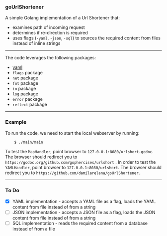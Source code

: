 ### goUrlShortener

A simple Golang implementation of a Url Shortener that:

* examines path of incoming request
* determines if re-direction is required
* uses flags (`-yaml`, `-json`, `-sql`) to sources the required content from files instead of inline strings

***

The code leverages the following packages:

*	[yaml](gopkg.in/yaml.v2)
* `flags` package
* `net` package
* `fmt` package
* `io` package
* `log` package
* `error` package
* `reflect` package


***

### Example
To run the code, we need to start the local webserver by running:
```bash
    $ ./main/main
```

To test the `MapHandler`, point browser to `127.0.0.1:8080/urlshort-godoc`. The browser should redirect you to `https://godoc.org/github.com/gophercises/urlshort` . In order to test the `YAMLHandler`, point browser to `127.0.0.1:8080/urlshort`. The browser should redirect you to `https://github.com/damilarelana/goUrlShortener`.


***

### To Do

+ [x] YAML implementation - accepts a YAML file as a flag, loads the YAML content from file instead of from a string
+ [ ] JSON implementation - accepts a JSON file as a flag, loads the JSON content from file instead of from a string
+ [ ] SQL implementation  - reads the required content from a database instead of from a file